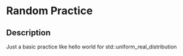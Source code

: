 # Random Practice

## Description
 Just a basic practice like hello world for std::uniform_real_distribution


